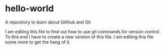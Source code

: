# hello-world
A repository to learn about GitHub and Git

I am editing this file to find out how to use git commands for version control. To this end I have to create a new version of this file. I am editing this file some more to get the hang of it.
